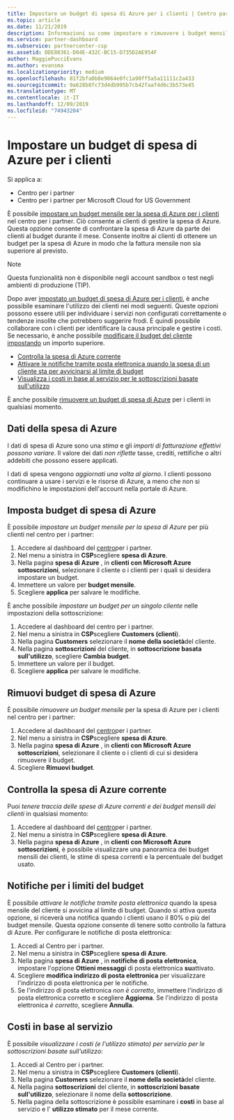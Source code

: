 ```yaml
---
title: Impostare un budget di spesa di Azure per i clienti | Centro partner
ms.topic: article
ms.date: 11/21/2019
description: Informazioni su come impostare o rimuovere i budget mensili per la spesa di Azure per i clienti e anche per visualizzare i dati di spesa di Azure e impostare le notifiche relative al budget.
ms.service: partner-dashboard
ms.subservice: partnercenter-csp
ms.assetid: DDE80361-D04E-432C-BC15-D735D2AE954F
author: MaggiePucciEvans
ms.author: evansma
ms.localizationpriority: medium
ms.openlocfilehash: 81f2bfa0b8e9864e0fc1a90ff5a5a11111c2a433
ms.sourcegitcommit: 9a628b8fc73d4db995b7cb42faaf4d6c3b573e45
ms.translationtype: MT
ms.contentlocale: it-IT
ms.lasthandoff: 12/09/2019
ms.locfileid: "74943204"
---
```

# <a name="set-an-azure-spending-budget-for-your-customers"></a>Impostare un budget di spesa di Azure per i clienti

Si applica a:

- Centro per i partner
- Centro per i partner per Microsoft Cloud for US Government

È possibile [impostare un budget mensile per la spesa di Azure per i clienti](#set-azure-spending-budget) nel centro per i partner. Ciò consente ai clienti di gestire la spesa di Azure. Questa opzione consente di confrontare la spesa di Azure da parte dei clienti al budget durante il mese. Consente inoltre ai clienti di ottenere un budget per la spesa di Azure in modo che la fattura mensile non sia superiore al previsto.


> [!NOTE]  
> Questa funzionalità non è disponibile negli account sandbox o test negli ambienti di produzione (TIP).

Dopo aver [impostato un budget di spesa di Azure per i clienti](#set-azure-spending-budget), è anche possibile esaminare l'utilizzo dei clienti nei modi seguenti. Queste opzioni possono essere utili per individuare i servizi non configurati correttamente o tendenze insolite che potrebbero suggerire frodi. È quindi possibile collaborare con i clienti per identificare la causa principale e gestire i costi. Se necessario, è anche possibile [modificare il budget del cliente impostando](#set-azure-spending-budget) un importo superiore.

- [Controlla la spesa di Azure corrente](#check-current-azure-spending)
- [Attivare le notifiche tramite posta elettronica quando la spesa di un cliente sta per avvicinarsi al limite di budget](#notifications-for-budget-limits)
- [Visualizza i costi in base al servizio per le sottoscrizioni basate sull'utilizzo](#itemized-costs-by-service)

È anche possibile [rimuovere un budget di spesa di Azure](#remove-azure-spending-budget) per i clienti in qualsiasi momento.

## <a name="azure-spending-data"></a>Dati della spesa di Azure

I dati di spesa di Azure sono una *stima* e gli *importi di fatturazione effettivi possono variare*. Il valore dei dati *non riflette* tasse, crediti, rettifiche o altri addebiti che possono essere applicati.

I dati di spesa vengono *aggiornati una volta al giorno*. I clienti possono continuare a usare i servizi e le risorse di Azure, a meno che non si modifichino le impostazioni dell'account nella portale di Azure.

## <a name="set-azure-spending-budget"></a>Imposta budget di spesa di Azure

È possibile *impostare un budget mensile per la spesa di Azure* per più clienti nel centro per i partner:

1. Accedere al dashboard del [centro](https://partner.microsoft.com/dashboard/)per i partner.
2. Nel menu a sinistra in **CSP**scegliere **spesa di Azure**.
3. Nella pagina **spesa di Azure** , in **clienti con Microsoft Azure sottoscrizioni**, selezionare il cliente o i clienti per i quali si desidera impostare un budget.
4. Immettere un valore per **budget mensile**.
5. Scegliere **applica** per salvare le modifiche.

È anche possibile *impostare un budget per un singolo cliente* nelle impostazioni della sottoscrizione:

1. Accedere al dashboard del centro per i partner.
2. Nel menu a sinistra in **CSP**scegliere **Customers (clienti**).
3. Nella pagina **Customers** selezionare il **nome della società**del cliente.
4. Nella pagina **sottoscrizioni** del cliente, in **sottoscrizione basata sull'utilizzo**, scegliere **Cambia budget**.
5. Immettere un valore per il budget.
6. Scegliere **applica** per salvare le modifiche.

## <a name="remove-azure-spending-budget"></a>Rimuovi budget di spesa di Azure

È possibile *rimuovere un budget mensile* per la spesa di Azure per i clienti nel centro per i partner:

1. Accedere al dashboard del [centro](https://partner.microsoft.com/dashboard/)per i partner.
2. Nel menu a sinistra in **CSP**scegliere **spesa di Azure**.
3. Nella pagina **spesa di Azure** , in **clienti con Microsoft Azure sottoscrizioni**, selezionare il cliente o i clienti di cui si desidera rimuovere il budget.
4. Scegliere **Rimuovi budget**.

## <a name="check-current-azure-spending"></a>Controlla la spesa di Azure corrente

Puoi *tenere traccia delle spese di Azure correnti e dei budget mensili dei clienti* in qualsiasi momento:

1. Accedere al dashboard del [centro](https://partner.microsoft.com/dashboard/)per i partner.
2. Nel menu a sinistra in **CSP**scegliere **spesa di Azure**.
3. Nella pagina **spesa di Azure** , in **clienti con Microsoft Azure sottoscrizioni**, è possibile visualizzare una panoramica dei budget mensili dei clienti, le stime di spesa correnti e la percentuale del budget usato.

## <a name="notifications-for-budget-limits"></a>Notifiche per i limiti del budget

È possibile *attivare le notifiche tramite posta elettronica* quando la spesa mensile del cliente si avvicina al limite di budget. Quando si attiva questa opzione, si riceverà una notifica quando i clienti usano il 80% o più del budget mensile. Questa opzione consente di tenere sotto controllo la fattura di Azure. Per configurare le notifiche di posta elettronica:

1. Accedi al Centro per i partner.
2. Nel menu a sinistra in **CSP**scegliere **spesa di Azure**.
3. Nella pagina **spesa di Azure** , in **notifiche di posta elettronica**, impostare l'opzione **Ottieni messaggi** di posta elettronica **su**attivato.
4. Scegliere **modifica indirizzo di posta elettronica** per visualizzare l'indirizzo di posta elettronica per le notifiche.
5. Se l'indirizzo di posta elettronica *non è corretto*, immettere l'indirizzo di posta elettronica corretto e scegliere **Aggiorna**. Se l'indirizzo di posta elettronica *è corretto*, scegliere **Annulla**.

## <a name="itemized-costs-by-service"></a>Costi in base al servizio

È possibile *visualizzare i costi (e l'utilizzo stimato) per servizio per le sottoscrizioni basate sull'utilizzo*:

1. Accedi al Centro per i partner.
2. Nel menu a sinistra in **CSP**scegliere **Customers (clienti**).
3. Nella pagina **Customers** selezionare il **nome della società**del cliente.
4. Nella pagina **sottoscrizioni** del cliente, in **sottoscrizioni basate sull'utilizzo**, selezionare il nome della **sottoscrizione**.
5. Nella pagina della sottoscrizione è possibile esaminare i **costi** in base al servizio e l' **utilizzo stimato** per il mese corrente.
